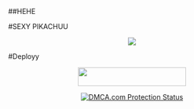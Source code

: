 ##HEHE




#SEXY PIKACHUU


<p align="center">
  <img src="https://te.legra.ph/file/b7765b0408683d31a8bdc.jpg">
</p>




#Deployy

<p align="center"><a href="https://heroku.com/deploy?template=https://github.com/JassManak1125/MyPersonalBot"> <img src="https://img.shields.io/badge/Deploy%20To%20Heroku-lightgreen?style=for-the-badge&logo=heroku" width="220" height="38.45"/></a></p>



<p align="center">
    <a href="//www.dmca.com/Protection/Status.aspx?ID=899e4481-3dc5-49f5-98f2-abf0e5d051b8" title="DMCA.com Protection Status" class="dmca-badge"> <img src="https://images.dmca.com/Badges/dmca_protected_sml_120n.png?ID=899e4481-3dc5-49f5-98f2-abf0e5d051b8"  alt="DMCA.com Protection Status" /></a>  
</p>



